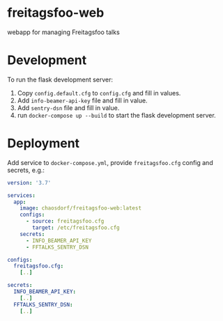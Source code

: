 # freitagsfoo-web

webapp for managing Freitagsfoo talks

# Development

To run the flask development server:

1. Copy `config.default.cfg` to `config.cfg` and fill in values.
2. Add `info-beamer-api-key` file and fill in value.
3. Add `sentry-dsn` file and fill in value.
4. run `docker-compose up --build` to start the flask development server.

# Deployment

Add service to `docker-compose.yml`, provide `freitagsfoo.cfg` config and secrets, e.g.:

```yml
version: '3.7'

services:
  app:
    image: chaosdorf/freitagsfoo-web:latest
    configs:
      - source: freitagsfoo.cfg
        target: /etc/freitagsfoo.cfg
    secrets:
      - INFO_BEAMER_API_KEY
      - FFTALKS_SENTRY_DSN

configs:
  freitagsfoo.cfg:
    [..]

secrets:
  INFO_BEAMER_API_KEY:
    [..]
  FFTALKS_SENTRY_DSN:
    [..]
```
